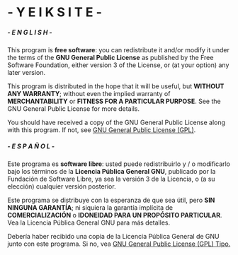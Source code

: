 <h1>- Y E I K  S I T E -</h1>

<h5>- E N G L I S H -</h5>

This program is <b>free software</b>: you can redistribute it and/or modify it under the terms of the <b>GNU General Public License</b> as published by the Free Software Foundation, either version 3 of the License, or (at your option) any later version.

This program is distributed in the hope that it will be useful, but <b>WITHOUT ANY WARRANTY</b>; without even the implied warranty of <b>MERCHANTABILITY</b> or <b>FITNESS FOR A PARTICULAR PURPOSE</b>.  See the GNU General Public License for more details.

You should have received a copy of the GNU General Public License along with this program.  If not, see <a href="http://www.gnu.org/licenses/gpl.html">GNU General Public License (GPL)</a>.

<h5>- E S P A Ñ O L -</h5>

Este programa es <b>software libre</b>: usted puede redistribuirlo y / o modificarlo bajo los términos de la <b>Licencia Pública General GNU</b>, publicado por la Fundación de Software Libre, ya sea la versión 3 de la Licencia, o (a su elección) cualquier versión posterior. 

Este programa se distribuye con la esperanza de que sea útil, pero <b>SIN NINGUNA GARANTÍA</b>; ni siquiera la garantía implícita de <b>COMERCIALIZACIÓN</b> o <b>IDONEIDAD PARA UN PROPÓSITO PARTICULAR</b>. Vea la Licencia Pública General GNU para más detalles. 

Debería haber recibido una copia de la Licencia Pública General de GNU junto con este programa. Si no, vea <a href="http://www.gnu.org/licenses/gpl.html"> GNU General Public License (GPL) Tipo.
    


